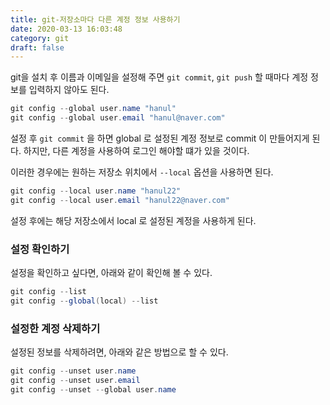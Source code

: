 ```yaml
---
title: git-저장소마다 다른 계정 정보 사용하기
date: 2020-03-13 16:03:48
category: git
draft: false
---
```


git을 설치 후 이름과 이메일을 설정해 주면 `git commit`, `git push` 할 때마다 계정 정보를 입력하지 않아도 된다.

```java
git config --global user.name "hanul"
git config --global user.email "hanul@naver.com"
```

설정 후 `git commit` 을 하면 global 로 설정된 계정 정보로 commit 이 만들어지게 된다. 하지만, 다른 계정을 사용하여 로그인 해야할 떄가 있을 것이다.

이러한 경우에는 원하는 저장소 위치에서 `--local` 옵션을 사용하면 된다.

```java
git config --local user.name "hanul22"
git config --local user.email "hanul22@naver.com"
```

설정 후에는 해당 저장소에서 local 로 설정된 계정을 사용하게 된다.

### 설정 확인하기
설정을 확인하고 싶다면, 아래와 같이 확인해 볼 수 있다.

```java
git config --list
git config --global(local) --list
```

### 설정한 계정 삭제하기
설정된 정보를 삭제하려면, 아래와 같은 방법으로 할 수 있다.

```java
git config --unset user.name
git config --unset user.email
git config --unset --global user.name
```
